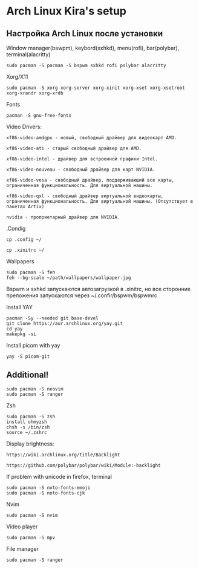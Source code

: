 # Arch Linux Kira's setup 
## Настройка Arch Linux после установки

Window manager(bswpm), keybord(sxhkd), menu(rofi), bar(polybar), terminal(alacritty)

	sudo pacman -S pacman -S bspwm sxhkd rofi polybar alacritty

Xorg/X11
	
	sudo pacman -S xorg xorg-server xorg-xinit xorg-xset xorg-xsetroot xorg-xrandr xorg-xrdb


Fonts
	
	pacman -S gnu-free-fonts

Video Drivers:
	
	xf86-video-amdgpu - новый, свободный драйвер для видеокарт AMD.
	
	xf86-video-ati - старый свободный драйвер для AMD.
	
	xf86-video-intel - драйвер для встроенной графики Intel.

	xf86-video-nouveau - свободный драйвер для карт NVIDIA.

	xf86-video-vesa - свободный драйвер, поддерживающий все карты, ограниченная функциональность. Для виртуальной машины.

	xf86-video-qxl - свободный драйвер виртуальной видеокарты, ограниченная функциональность. Для виртуальной машины. (Отсутствует в пакетах Artix)

	nvidia - проприетарный драйвер для NVIDIA.

.Condig

	cp .config ~/
	
	cp .xinitrc ~/

Wallpapers
	
	sudo pacman -S feh
	feh --bg-scale ~/path/wallpapers/wallpaper.jpg


Bspwm и sxhkd запускаются автозагрузкой в .xinitrc, но все сторонние преложения запускаются через ~/.confir/bspwm/bspwmrc

Install YAY

	pacman -Sy --needed git base-devel
	git clone https://aur.archlinux.org/yay.git
	cd yay
	makepkg -si

Install picom with yay
	
	yay -S picom-git


## Additional!
    sudo pacman -S neovim
    sudo pacman -S ranger
    
Zsh

    sudo pacman -S zsh
    install ohmyzsh
    chsh -s /bin/zsh
    source ~/.zshrc

Display brightness:

    https://wiki.archlinux.org/title/Backlight
    
    https://github.com/polybar/polybar/wiki/Module:-backlight

If problem with unicode in firefox, terminal

    sudo pacman -S noto-fonts-emoji
    sudo pacman -S noto-fonts-cjk

Nvim 
    
    sudo pacman -S nvim

Video player
    
    sudo pacman -S mpv

File manager
    
    sudo pacman -S ranger
